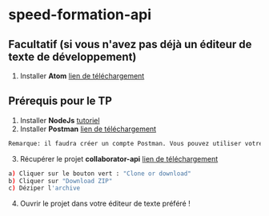 # speed-formation-api

## Facultatif (si vous n'avez pas déjà un éditeur de texte de développement)

1. Installer **Atom** [lien de téléchargement](https://atom.io/)

## Prérequis pour le TP

1. Installer **NodeJs** [tutoriel](https://openclassrooms.com/courses/des-applications-ultra-rapides-avec-node-js/installer-node-js)
2. Installer **Postman** [lien de téléchargement](https://www.getpostman.com/apps)
```bash
Remarque: il faudra créer un compte Postman. Vous pouvez utiliser votre compte Google
```
3. Récupérer le projet **collaborator-api** [lien de téléchargement](https://github.com/suricats/collaborator-api)
```bash
a) Cliquer sur le bouton vert : "Clone or download"
b) Cliquer sur "Download ZIP"
c) Déziper l'archive 
```
4. Ouvrir le projet dans votre éditeur de texte préféré !
